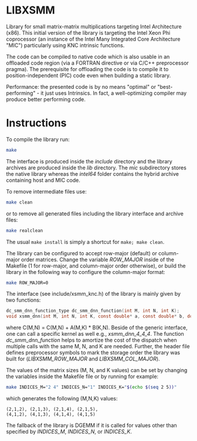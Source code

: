 LIBXSMM
=======
Library for small matrix-matrix multiplications targeting Intel Architecture (x86). This initial version of the library is targeting the Intel Xeon Phi coprocessor (an instance of the Intel Many Integrated Core Architecture "MIC") particularly using KNC intrinsic functions.

The code can be compiled to native code which is also usable in an offloaded code region (via a FORTRAN directive or via C/C++ preprocessor pragma). The prerequisite for offloading the code is to compile it to position-independent (PIC) code even when building a static library.

Performance: the presented code is by no means "optimal" or "best-performing" - it just uses Intrinsics. In fact, a well-optimizing compiler may produce better performing code.

Instructions
============
To compile the library run:

```sh
make
```

The interface is produced inside the *include* directory and the library archives are produced inside the *lib* directory. The *mic* subdirectory stores the native library whereas the *intel64* folder contains the hybrid archive containing host and MIC code.

To remove intermediate files use:

```sh
make clean
```

or to remove all generated files including the library interface and archive files:

```sh
make realclean
```

The usual `make install` is simply a shortcut for `make; make clean`.

The library can be configured to accept row-major (default) or column-major order matrices. Change the variable *ROW_MAJOR* inside of the Makefile (1 for row-major, and column-major order otherwise), or build the library in the following way to configure the column-major format:

```sh
make ROW_MAJOR=0
```

The interface (see include/xsmm_knc.h) of the library is mainly given by two functions:

```C
dc_smm_dnn_function_type dc_smm_dnn_function(int M, int N, int K);
void xsmm_dnn(int M, int N, int K, const double* a, const double* b, double* c);
```

where C(M,N) = C(M,N) + A(M,K) \* B(K,N). Beside of the generic interface, one can call a specific kernel as well e.g., *xsmm_dnn_4_4_4*. The function *dc_smm_dnn_function* helps to amortize the cost of the dispatch when multiple calls with the same M, N, and K are needed. Further, the header file defines preprocessor symbols to mark the storage order the library was built for (*LIBXSMM_ROW_MAJOR* and *LIBXSMM_COL_MAJOR*).

The values of the matrix sizes (M, N, and K values) can be set by changing the variables inside the Makefile file or by running for example:

```sh
make INDICES_M="2 4" INDICES_N="1" INDICES_K="$(echo $(seq 2 5))"
```

which generates the following (M,N,K) values:

```
(2,1,2), (2,1,3), (2,1,4), (2,1,5),
(4,1,2), (4,1,3), (4,1,4), (4,1,5)
```

The fallback of the library is DGEMM if it is called for values other than specified by *INDICES_M*, *INDICES_N*, or *INDICES_K*.
